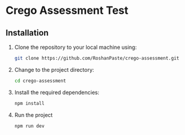 # Crego Assessment Test

## Installation

1. Clone the repository to your local machine using:

   ```bash
   git clone https://github.com/RoshanPaste/crego-assessment.git
2. Change to the project directory:

   ```bash
   cd crego-assessment

3. Install the required dependencies:

    ```bash
    npm install
4. Run the project

   ```bash
   npm run dev
